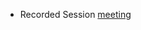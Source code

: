 - Recorded Session [meeting](https://drive.google.com/drive/folders/1hIgMnWCFclrgG0A9CGJ1Ly1IEfzO-42j)
